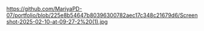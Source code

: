 https://github.com/MariyaPD-07/portfolio/blob/225e8b54647b80396300782aec17c348c21679d6/Screenshot-2025-02-10-at-09-27-2%20(1).jpg
